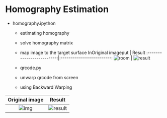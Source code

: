 # Homography Estimation

- homography.ipython
    - estimating homography
    - solve homography matrix
    - map image to the target surface
InOriginal imageput        |   Result
:-------------------------:|:-------------------------:
![room](https://github.com/zahrasa/homography-cccc/blob/main/img/room.jpg)  |  ![result](https://github.com/zahrasa/homography-cccc/blob/main/img/result.jpg)


    - qrcode.py
    - unwarp qrcode from screen
    - using Backward Warping

Original image             |   Result
:-------------------------:|:-------------------------:
![img](https://raw.githubusercontent.com/w181496/homography/master/input/screen.jpg)  |  ![result](https://github.com/zahrasa/homography-cccc/blob/main/img/result.jpg)

